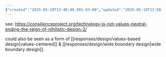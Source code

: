 ```yaml
---
{"created":"2025-05-19T13:48:48.991-03:00","updated":"2025-05-19T13:58:35.798-03:00","notestage":["🌱"],"tags":["response","metacrisis","design","alchemy"],"dg-publish":true,"relevancescore":98,"permalink":"/responses/design/axiological-design/","dgPassFrontmatter":true}
---
```


see: https://consilienceproject.org/technology-is-not-values-neutral-ending-the-reign-of-nihilistic-design-2/

could also be seen as a form of [[responses/design/values-based design\|values-centered]] & [[responses/design/wide boundary design\|wide boundary design]].
